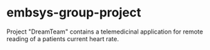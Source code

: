 # embsys-group-project
Project "DreamTeam" contains a telemedicinal application for remote reading of a patients current heart rate.
